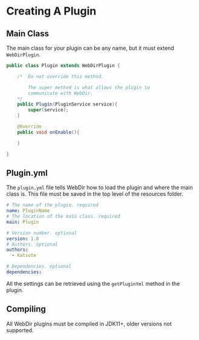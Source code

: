 ---
---
# Creating A Plugin

## Main Class

The main class for your plugin can be any name, but it must extend `WebDirPlugin`.


```java
public class Plugin extends WebDirPlugin {

    /*  Do not override this method. 

        The super method is what allows the plugin to 
        communicate with WebDir.
    */
    public Plugin(PluginService service){
        super(service);
    }

    @Override
    public void onEnable(){

    }

}
```

## Plugin.yml

The `plugin.yml` file tells WebDir how to load the plugin and where the main class is. This file must be saved in the top level of the resources folder.

```yml
# The name of the plugin. required
name: PluginName
# The location of the main class. required
main: Plugin

# Version number. optional
version: 1.0
# Authors. optional
authors:
  - Katsute

# Dependencies. optional
dependencies:
```

All the settings can be retrieved using the `getPluginYml` method in the plugin. 

## Compiling

All WebDir plugins must be compiled in JDK11+, older versions not supported.
